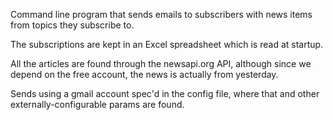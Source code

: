 Command line program that sends emails to subscribers with  news items from topics they subscribe to.

The subscriptions are kept in an Excel spreadsheet which is read at startup.

All the articles are found through the newsapi.org API, although since we depend on the free account, the news is actually from yesterday.

Sends using a gmail account spec'd in the config file, where that and other externally-configurable params are found.
